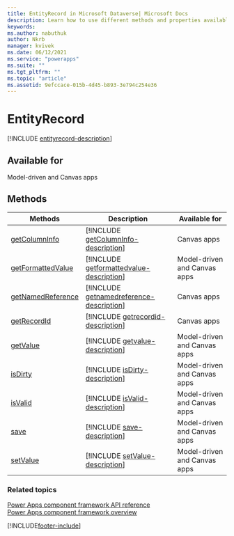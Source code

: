 ```yaml
---
title: EntityRecord in Microsoft Dataverse| Microsoft Docs
description: Learn how to use different methods and properties available for EntityRecord in Power Apps component framework.
keywords:
ms.author: nabuthuk
author: Nkrb
manager: kvivek
ms.date: 06/12/2021
ms.service: "powerapps"
ms.suite: ""
ms.tgt_pltfrm: ""
ms.topic: "article"
ms.assetid: 9efccace-015b-4d45-b893-3e794c254e36
---
```


# EntityRecord

[!INCLUDE [entityrecord-description](includes/entityrecord-description.md)]

## Available for

Model-driven and Canvas apps

## Methods

| Methods                                                | Description                                                                                        | Available for                |
| ------------------------------------------------------ | -------------------------------------------------------------------------------------------------- | ---------------------------- |
| [getColumnInfo](entityrecord/getColumnInfo.md)         | [!INCLUDE [getColumnInfo-description](entityrecord/includes/getColumnInfo-description.md)]         | Canvas apps                  |
| [getFormattedValue](entityrecord/getformattedvalue.md) | [!INCLUDE [getformattedvalue-description](entityrecord/includes/getformattedvalue-description.md)] | Model-driven and Canvas apps |
| [getNamedReference](entityrecord/getnamedreference.md) | [!INCLUDE [getnamedreference-description](entityrecord/includes/getnamedreference-description.md)] | Canvas apps                  |
| [getRecordId](entityrecord/getrecordid.md)             | [!INCLUDE [getrecordid-description](entityrecord/includes/getrecordid-description.md)]             | Canvas apps                  |
| [getValue](entityrecord/getvalue.md)                   | [!INCLUDE [getvalue-description](entityrecord/includes/getvalue-description.md)]                   | Model-driven and Canvas apps |
| [isDirty](entityrecord/isDirty.md)                     | [!INCLUDE [isDirty-description](entityrecord/includes/isDirty-description.md)]                     | Model-driven and Canvas apps |
| [isValid](entityrecord/isValid.md)                     | [!INCLUDE [isValid-description](entityrecord/includes/isValid-description.md)]                     | Model-driven and Canvas apps |
| [save](entityrecord/save.md)                           | [!INCLUDE [save-description](entityrecord/includes/save-description.md)]                           | Model-driven and Canvas apps |
| [setValue](entityrecord/setValue.md)                   | [!INCLUDE [setValue-description](entityrecord/includes/setValue-description.md)]                   | Model-driven and Canvas apps |

### Related topics

[Power Apps component framework API reference](../reference/index.md)<br/>
[Power Apps component framework overview](../overview.md)

[!INCLUDE[footer-include](../../../includes/footer-banner.md)]
